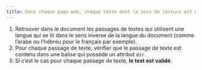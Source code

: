 ```yaml
---
title: Dans chaque page web, chaque texte dont le sens de lecture est différent du [sens de lecture](#sens-de-lecture) par défaut est contenu dans une balise possédant un attribut `dir` ?
---
```


1. Retrouver dans le document les passages de textes qui utilisent une langue qui se lit dans le sens inverse de la langue du document (comme l’arabe ou l’hébreu pour le français par exemple).
2. Pour chaque passage de texte, vérifier que le passage de texte est contenu dans une balise qui possède un attribut `dir`.
3. Si c’est le cas pour chaque passage de texte, **le test est validé**.
